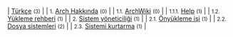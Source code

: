 | [Türkçe](/index.php/Category:T%C3%BCrk%C3%A7e "Category:Türkçe") <small>(3)</small> |
| <small>1.</small> [Arch Hakkında](/index.php/Category:About_Arch_(T%C3%BCrk%C3%A7e) "Category:About Arch (Türkçe)") <small>(0)</small> |
| <small>1.1.</small> [ArchWiki](/index.php/Category:ArchWiki_(T%C3%BCrk%C3%A7e) "Category:ArchWiki (Türkçe)") <small>(0)</small> |
| <small>1.1.1.</small> [Help](/index.php/Category:Help_(T%C3%BCrk%C3%A7e) "Category:Help (Türkçe)") <small>(1)</small> |
| <small>1.2.</small> [Yükleme rehberi](/index.php/Category:Installation_process_(T%C3%BCrk%C3%A7e) "Category:Installation process (Türkçe)") <small>(1)</small> |
| <small>2.</small> [Sistem yöneticiliği](/index.php/Category:System_administration_(T%C3%BCrk%C3%A7e) "Category:System administration (Türkçe)") <small>(1)</small> |
| <small>2.1.</small> [Önyükleme işi](/index.php/Category:Boot_process_(T%C3%BCrk%C3%A7e) "Category:Boot process (Türkçe)") <small>(1)</small> |
| <small>2.2.</small> [Dosya sistemleri](/index.php/Category:File_systems_(T%C3%BCrk%C3%A7e) "Category:File systems (Türkçe)") <small>(2)</small> |
| <small>2.3.</small> [Sistemi kurtarma](/index.php/Category:System_recovery_(T%C3%BCrk%C3%A7e) "Category:System recovery (Türkçe)") <small>(1)</small> |